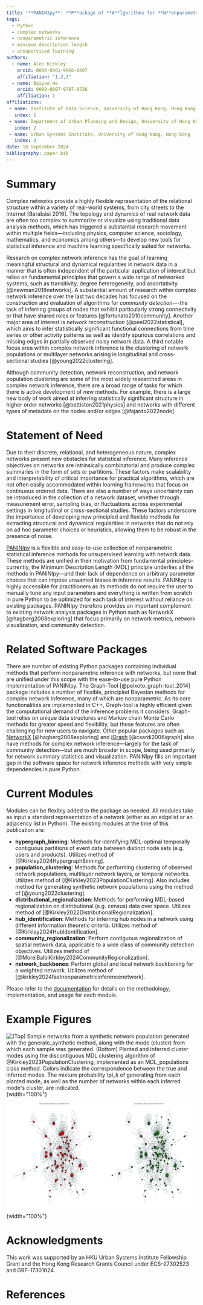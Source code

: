 ```yaml
---
title: '**PANINIpy**: **P**ackage of **A**lgorithms for **N**onparametric **I**nference with **N**etworks **I**n **P**ython'
tags:
  - Python
  - complex networks
  - nonparametric inference
  - minimum description length
  - unsupervised learning
authors:
  - name: Alec Kirkley
    orcid: 0000-0001-9966-0807
    affiliation: "1,2,3"
  - name: Baiyue He
    orcid: 0009-0007-9787-9726
    affiliation: 1
affiliations:
 - name: Institute of Data Science, University of Hong Kong, Hong Kong
   index: 1
 - name: Department of Urban Planning and Design, University of Hong Kong, Hong Kong
   index: 2
 - name: Urban Systems Institute, University of Hong Kong, Hong Kong
   index: 3
date: 18 September 2024
bibliography: paper.bib
---
```



# Summary

Complex networks provide a highly flexible representation of the relational structure within a variety of real-world systems, from city streets to the Internet [Barabási 2016]. The topology and dynamics of real network data are often too complex to summarize or visualize using traditional data analysis methods, which has triggered a substantial research movement within multiple fields—including physics, computer science, sociology, mathematics, and economics among others—to develop new tools for statistical inference and machine learning specifically suited for networks. 

Research on complex network inference has the goal of learning meaningful structural and dynamical regularities in network data in a manner that is often independent of the particular application of interest but relies on fundamental principles that govern a wide range of networked systems, such as transitivity, degree heterogeneity, and assortativity [@newman2018networks]. A substantial amount of research within complex network inference over the last two decades has focused on the construction and evaluation of algorithms for *community detection*---the task of inferring groups of nodes that exhibit particularly strong connectivity or that have shared roles or features [@fortunato2010community]. Another major area of interest is *network reconstruction* [@peel2022statistical], which aims to infer statistically significant functional connections from time series or other activity patterns as well as identify spurious correlations and missing edges in partially observed noisy network data. A third notable focus area within complex network inference is the clustering of network populations or multilayer networks arising in longitudinal and cross-sectional studies [@young2022clustering]. 

Although community detection, network reconstruction, and network population clustering are some of the most widely researched areas in complex network inference, there are a broad range of tasks for which there is active development of new methods. For example, there is a large new body of work aimed at inferring statistically significant structure in higher order networks [@battiston2021physics] and networks with different types of metadata on the nodes and/or edges [@fajardo2022node].

# Statement of Need

Due to their discrete, relational, and heterogeneous nature, complex networks present new obstacles for statistical inference. Many inference objectives on networks are intrinsically combinatorial and produce complex summaries in the form of sets or partitions. These factors make scalability and interpretability of critical importance for practical algorithms, which are not often easily accommodated within learning frameworks that focus on continuous ordered data. There are also a number of ways uncertainty can be introduced in the collection of a network dataset, whether through measurement error, sampling bias, or fluctuations across experimental settings in longitudinal or cross-sectional studies. These factors underscore the importance of developing new principled and flexible methods for extracting structural and dynamical regularities in networks that do not rely on ad hoc parameter choices or heuristics, allowing them to be robust in the presence of noise. 

[PANINIpy](https://github.com/baiyueh/PANINIpy) is a flexible and easy-to-use collection of nonparametric statistical inference methods for unsupervised learning with network data. These methods are unified in their motivation from fundamental principles–currently, the Minimum Description Length (MDL) principle underlies all the methods in PANINIpy—and their lack of dependence on arbitrary parameter choices that can impose unwanted biases in inference results. PANINIpy is highly accessible for practitioners as its methods do not require the user to manually tune any input parameters and everything is written from scratch in pure Python to be optimized for each task of interest without reliance on existing packages. PANINIpy therefore provides an important complement to existing network analysis packages in Python such as NetworkX [@hagberg2008exploring] that focus primarily on network metrics, network visualization, and community detection. 

# Related Software Packages

There are number of existing Python packages containing individual methods that perform nonparametric inference with networks, but none that are unified under this scope with the ease-to-use pure Python implementation of PANINIpy. The Graph-Tool [@peixoto_graph-tool_2014] package includes a number of flexible, principled Bayesian methods for complex network inference, many of which are nonparametric. As its core functionalities are implemented in C++, Graph-tool is highly efficient given the computational demand of the inference problems it considers. Graph-tool relies on unique data structures and Markov chain Monte Carlo methods for greater speed and flexibility, but these features are often challenging for new users to navigate. Other popular packages such as [NetworkX](https://networkx.github.io) [@hagberg2008exploring] and [iGraph](https://igraph.org) [@csardi2006igraph] also have methods for complex network inference—largely for the task of community detection—but are much broader in scope, being used primarily for network summary statistics and visualization. PANINIpy fills an important gap in the software space for network inference methods with very simple dependencies in pure Python.

# Current Modules

Modules can be flexibly added to the package as needed. All modules take as input a standard representation of a network (either as an edgelist or an adjacency list in Python). The existing modules at the time of this publication are:   

- **hypergraph_binning**: Methods for identifying MDL-optimal temporally contiguous partitions of event data between distinct node sets (e.g. users and products). Utilizes method of [@Kirkley2024HypergraphBinning].
- **population_clustering**: Methods for performing clustering of observed network populations, multilayer network layers, or temporal networks. Utilizes method of [@Kirkley2023PopulationClustering]. Also includes method for generating synthetic network populations using the method of [@young2022clustering].
- **distributional_regionalization**: Methods for performing MDL-based regionalization on distributional (e.g. census) data over space. Utilizes method of [@Kirkley2022DistributionalRegionalization].
- **hub_identification**: Methods for inferring hub nodes in a network using different information theoretic criteria. Utilizes method of [@Kirkley2024HubIdentification].
- **community_regionalization**: Perform contiguous regionalization of spatial network data, applicable to a wide class of community detection objectives. Utilizes method of [@MorelBalbiKirkley2024CommunityRegionalization].
- **network_backbones**: Perform global and local network backboning for a weighted network. Utilizes method of [@kirkley2024fastnonparametricinferencenetwork].

Please refer to the [documentation](https://paninipy.readthedocs.io/en/latest/) for details on the methodology, implementation, and usage for each module. 

# Example Figures

![(Top) Sample networks from a synthetic network population generated with the `generate_synthetic` method, along with the mode (cluster) from which each sample was generated. (Bottom) Planted and inferred cluster modes using the discontiguous MDL clustering algorithm of @Kirkley2023PopulationClustering, implemented as an `MDL_populations` class method. Colors indicate the correspondence between the true and inferred modes. The mixture probability $\pi_k$ of generating from each planted mode, as well as the number of networks within each inferred mode's cluster, are indicated.](Figures/mdl_clusters_top_bottom.png){width="100%"}

![(Left) Yeast transcription network [@milo2002network] with red nodes indicating the hubs inferred using the ER encoding of @Kirkley2024HubIdentification, implemented as an `Network_hubs` class method. (Right) Same network, with green nodes indicating hubs inferred using the CM encoding. Nodes are scaled proportionally to their degrees.](Figures/yeast_transcription_Network_ER_and_CM_hubs.png){width="100%"}


# Acknowledgments

This work was supported by an HKU Urban Systems Institute Fellowship Grant and the Hong Kong Research Grants Council under ECS–27302523 and GRF-17301024.


# References
```
```

